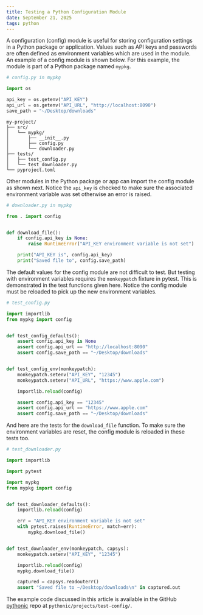 ```yaml
---
title: Testing a Python Configuration Module
date: September 21, 2025
tags: python
---
```


A configuration (config) module is useful for storing configuration settings in a Python package or application. Values such as API keys and passwords are often defined as environment variables which are used in the module. An example of a config module is shown below. For this example, the module is part of a Python package named `mypkg`.

```python
# config.py in mypkg

import os

api_key = os.getenv("API_KEY")
api_url = os.getenv("API_URL", "http://localhost:8090")
save_path = "~/Desktop/downloads"
```

```text
my-project/
├── src/
│   └── mypkg/
│       ├── __init__.py
│       ├── config.py
│       └── downloader.py
├── tests/
│   ├── test_config.py
│   └── test_downloader.py
└── pyproject.toml
```

Other modules in the Python package or app can import the config module as shown next. Notice the `api_key` is checked to make sure the associated environment variable was set otherwise an error is raised.

```python
# downloader.py in mypkg

from . import config


def download_file():
    if config.api_key is None:
        raise RuntimeError("API_KEY environment variable is not set")

    print("API_KEY is", config.api_key)
    print("Saved file to", config.save_path)
```

The default values for the config module are not difficult to test. But testing with environment variables requires the `monkeypatch` fixture in pytest. This is demonstrated in the test functions given here. Notice the config module must be reloaded to pick up the new environment variables.

```python
# test_config.py

import importlib
from mypkg import config


def test_config_defaults():
    assert config.api_key is None
    assert config.api_url == "http://localhost:8090"
    assert config.save_path == "~/Desktop/downloads"


def test_config_env(monkeypatch):
    monkeypatch.setenv("API_KEY", "12345")
    monkeypatch.setenv("API_URL", "https://www.apple.com")

    importlib.reload(config)

    assert config.api_key == "12345"
    assert config.api_url == "https://www.apple.com"
    assert config.save_path == "~/Desktop/downloads"
```

And here are the tests for the `download_file` function. To make sure the environment variables are reset, the config module is reloaded in these tests too.

```python
# test_downloader.py

import importlib

import pytest

import mypkg
from mypkg import config


def test_downloader_defaults():
    importlib.reload(config)

    err = "API_KEY environment variable is not set"
    with pytest.raises(RuntimeError, match=err):
        mypkg.download_file()


def test_downloader_env(monkeypatch, capsys):
    monkeypatch.setenv("API_KEY", "12345")

    importlib.reload(config)
    mypkg.download_file()

    captured = capsys.readouterr()
    assert "Saved file to ~/Desktop/downloads\n" in captured.out
```

The example code discussed in this article is available in the GitHub [pythonic](https://github.com/wigging/pythonic) repo at `pythonic/projects/test-config/`.

